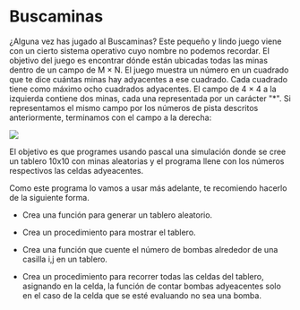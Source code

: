 # Buscaminas


¿Alguna vez has jugado al Buscaminas? Este pequeño y lindo juego viene con un cierto sistema operativo cuyo nombre no podemos
recordar. El objetivo del juego es encontrar dónde están ubicadas todas las minas dentro de un campo de M × N.
El juego muestra un número en un cuadrado que te dice cuántas minas hay adyacentes a ese cuadrado. 
Cada cuadrado tiene como máximo ocho cuadrados adyacentes. El campo de 4 × 4 a la izquierda contiene dos minas, 
cada una representada por un carácter "*". Si representamos el mismo campo por los números de pista descritos anteriormente,
terminamos con el campo a la derecha: 

![](https://steakrecords.com/images/algorithm/understanding-the-minesweeper-programming-problem.png)

El objetivo es que programes usando pascal una simulación donde se cree un tablero 10x10 con minas aleatorias y el programa llene
con los números respectivos las celdas adyeacentes.

Como este programa lo vamos a usar más adelante, te recomiendo hacerlo de la siguiente forma.

- Crea una función para generar un tablero aleatorio.

- Crea un procedimiento para mostrar el tablero.

- Crea una función que cuente el número de bombas alrededor de una casilla i,j en un tablero.

- Crea un procedimiento para recorrer todas las celdas del tablero, asignando en la celda, la función de contar bombas adyeacentes
solo en el caso de la celda que se esté evaluando no sea una bomba.
